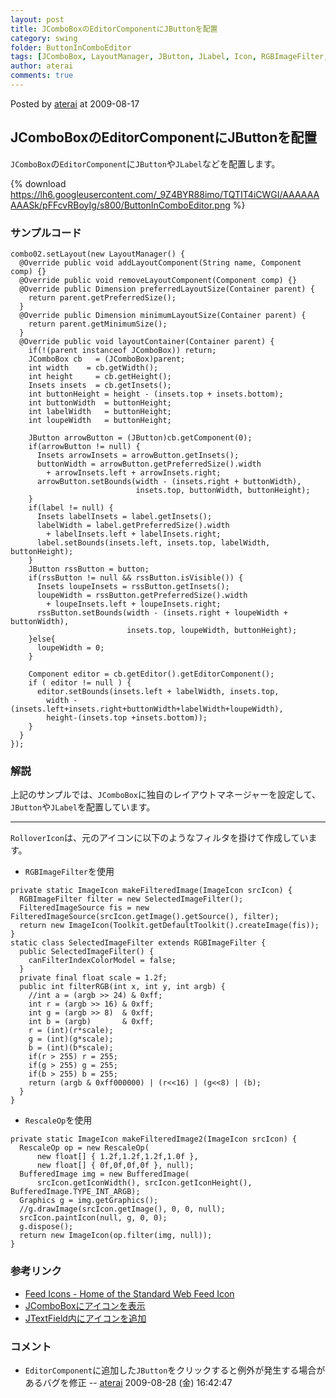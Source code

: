 ```yaml
---
layout: post
title: JComboBoxのEditorComponentにJButtonを配置
category: swing
folder: ButtonInComboEditor
tags: [JComboBox, LayoutManager, JButton, JLabel, Icon, RGBImageFilter, RescaleOp]
author: aterai
comments: true
---
```


Posted by [aterai](http://terai.xrea.jp/aterai.html) at 2009-08-17

## JComboBoxのEditorComponentにJButtonを配置
`JComboBox`の`EditorComponent`に`JButton`や`JLabel`などを配置します。

{% download https://lh6.googleusercontent.com/_9Z4BYR88imo/TQTIT4iCWGI/AAAAAAAAASk/pFFcvRBoyIg/s800/ButtonInComboEditor.png %}

### サンプルコード
<pre class="prettyprint"><code>combo02.setLayout(new LayoutManager() {
  @Override public void addLayoutComponent(String name, Component comp) {}
  @Override public void removeLayoutComponent(Component comp) {}
  @Override public Dimension preferredLayoutSize(Container parent) {
    return parent.getPreferredSize();
  }
  @Override public Dimension minimumLayoutSize(Container parent) {
    return parent.getMinimumSize();
  }
  @Override public void layoutContainer(Container parent) {
    if(!(parent instanceof JComboBox)) return;
    JComboBox cb   = (JComboBox)parent;
    int width    = cb.getWidth();
    int height     = cb.getHeight();
    Insets insets  = cb.getInsets();
    int buttonHeight = height - (insets.top + insets.bottom);
    int buttonWidth  = buttonHeight;
    int labelWidth   = buttonHeight;
    int loupeWidth   = buttonHeight;

    JButton arrowButton = (JButton)cb.getComponent(0);
    if(arrowButton != null) {
      Insets arrowInsets = arrowButton.getInsets();
      buttonWidth = arrowButton.getPreferredSize().width
        + arrowInsets.left + arrowInsets.right;
      arrowButton.setBounds(width - (insets.right + buttonWidth),
                            insets.top, buttonWidth, buttonHeight);
    }
    if(label != null) {
      Insets labelInsets = label.getInsets();
      labelWidth = label.getPreferredSize().width
        + labelInsets.left + labelInsets.right;
      label.setBounds(insets.left, insets.top, labelWidth, buttonHeight);
    }
    JButton rssButton = button;
    if(rssButton != null &amp;&amp; rssButton.isVisible()) {
      Insets loupeInsets = rssButton.getInsets();
      loupeWidth = rssButton.getPreferredSize().width
        + loupeInsets.left + loupeInsets.right;
      rssButton.setBounds(width - (insets.right + loupeWidth + buttonWidth),
                          insets.top, loupeWidth, buttonHeight);
    }else{
      loupeWidth = 0;
    }

    Component editor = cb.getEditor().getEditorComponent();
    if ( editor != null ) {
      editor.setBounds(insets.left + labelWidth, insets.top,
        width -(insets.left+insets.right+buttonWidth+labelWidth+loupeWidth),
        height-(insets.top +insets.bottom));
    }
  }
});
</code></pre>

### 解説
上記のサンプルでは、`JComboBox`に独自のレイアウトマネージャーを設定して、`JButton`や`JLabel`を配置しています。

- - - -
`RolloverIcon`は、元のアイコンに以下のようなフィルタを掛けて作成しています。

- `RGBImageFilter`を使用

<!-- dummy comment line for breaking list -->

<pre class="prettyprint"><code>private static ImageIcon makeFilteredImage(ImageIcon srcIcon) {
  RGBImageFilter filter = new SelectedImageFilter();
  FilteredImageSource fis = new FilteredImageSource(srcIcon.getImage().getSource(), filter);
  return new ImageIcon(Toolkit.getDefaultToolkit().createImage(fis));
}
static class SelectedImageFilter extends RGBImageFilter {
  public SelectedImageFilter() {
    canFilterIndexColorModel = false;
  }
  private final float scale = 1.2f;
  public int filterRGB(int x, int y, int argb) {
    //int a = (argb &gt;&gt; 24) &amp; 0xff;
    int r = (argb &gt;&gt; 16) &amp; 0xff;
    int g = (argb &gt;&gt; 8)  &amp; 0xff;
    int b = (argb)       &amp; 0xff;
    r = (int)(r*scale);
    g = (int)(g*scale);
    b = (int)(b*scale);
    if(r &gt; 255) r = 255;
    if(g &gt; 255) g = 255;
    if(b &gt; 255) b = 255;
    return (argb &amp; 0xff000000) | (r&lt;&lt;16) | (g&lt;&lt;8) | (b);
  }
}
</code></pre>

- `RescaleOp`を使用

<!-- dummy comment line for breaking list -->

<pre class="prettyprint"><code>private static ImageIcon makeFilteredImage2(ImageIcon srcIcon) {
  RescaleOp op = new RescaleOp(
      new float[] { 1.2f,1.2f,1.2f,1.0f },
      new float[] { 0f,0f,0f,0f }, null);
  BufferedImage img = new BufferedImage(
      srcIcon.getIconWidth(), srcIcon.getIconHeight(), BufferedImage.TYPE_INT_ARGB);
  Graphics g = img.getGraphics();
  //g.drawImage(srcIcon.getImage(), 0, 0, null);
  srcIcon.paintIcon(null, g, 0, 0);
  g.dispose();
  return new ImageIcon(op.filter(img, null));
}
</code></pre>

### 参考リンク
- [Feed Icons - Home of the Standard Web Feed Icon](http://feedicons.com/)
- [JComboBoxにアイコンを表示](http://terai.xrea.jp/Swing/IconComboBox.html)
- [JTextField内にアイコンを追加](http://terai.xrea.jp/Swing/IconTextField.html)

<!-- dummy comment line for breaking list -->

### コメント
- `EditorComponent`に追加した`JButton`をクリックすると例外が発生する場合があるバグを修正 -- [aterai](http://terai.xrea.jp/aterai.html) 2009-08-28 (金) 16:42:47

<!-- dummy comment line for breaking list -->

